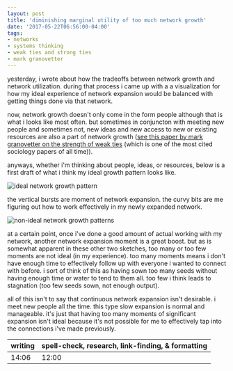 ```yaml
---
layout: post
title: 'diminishing marginal utility of too much network growth'
date: '2017-05-22T06:56:00-04:00'
tags:
- networks
- systems thinking
- weak ties and strong ties
- mark granovetter
--- 
```


yesterday, i wrote about how the tradeoffs between network growth and network utilization. during that process i came up with a a visualization for how my ideal experience of network expansion would be balanced with getting things done via that network. 

now, network growth doesn't only come in the form people although that is what i looks like most often. but sometimes in conjuncton with meeting new people and sometimes not, new ideas and new access to new or existing resources are also a part of network growth ([see this paper by mark granovetter on the strength of weak ties](https://sociology.stanford.edu/sites/default/files/publications/the_strength_of_weak_ties_and_exch_w-gans.pdf) (which is one of the most cited sociology papers of all time)). 

anyways, whether i'm thinking about people, ideas, or resources, below is a first draft of what i think my ideal growth pattern looks like.

![ideal network growth pattern](http://68.media.tumblr.com/7b533caff4e27015fc0284109d38c10f/tumblr_oqcpbvpWYd1u00rnco1_500.jpg)

the vertical bursts are moment of network expansion. the curvy bits are me figuring out how to work effectively in my newly expanded network. 

![non-ideal network growth patterns](http://68.media.tumblr.com/7740ffc5d281c3688f2adb605b2343af/tumblr_oqcpcqhQ0D1u00rnco1_500.jpg)

at a certain point, once i've done a good amount of actual working with my network, another network expansion moment is a great boost. but as is somewhat apparent in these other two sketches, too many or too few moments are not ideal (in my experience). too many moments means i don't have enough time to effectively follow up with everyone i wanted to connect with before. i sort of think of this as having sown too many seeds without having enough time or water to tend to them all. too few i think leads to stagnation (too few seeds sown, not enough output).

all of this isn't to say that continuous network expansion isn't desirable. i meet new people all the time. this type slow expansion is normal and manageable. it's just that having too many moments of significant expansion isn't ideal because it's not possible for me to effectively tap into the connections i've made previously. 

<table>
	<thead>
		<tr>
			<th>writing</th>
			<th>spell-check, research, link-finding, & formatting</th>
		</tr>
	</thead>
	<tbody>
		<tr>
			<td>14:06</td>
			<td>12:00</td>
		</tr>
	</tbody>
</table>